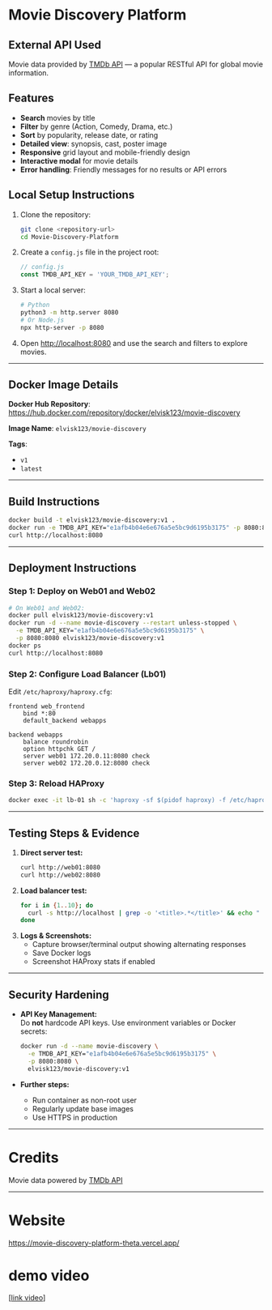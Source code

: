 # Movie Discovery Platform

## External API Used
Movie data provided by [TMDb API](https://developer.themoviedb.org/docs) — a popular RESTful API for global movie information.

## Features
- **Search** movies by title  
- **Filter** by genre (Action, Comedy, Drama, etc.)
- **Sort** by popularity, release date, or rating
- **Detailed view**: synopsis, cast, poster image
- **Responsive** grid layout and mobile-friendly design
- **Interactive modal** for movie details
- **Error handling**: Friendly messages for no results or API errors

## Local Setup Instructions

1. Clone the repository:
   ```bash
   git clone <repository-url>
   cd Movie-Discovery-Platform
   ```
2. Create a `config.js` file in the project root:
   ```js
   // config.js
   const TMDB_API_KEY = 'YOUR_TMDB_API_KEY';
   ```
3. Start a local server:
   ```bash
   # Python
   python3 -m http.server 8080
   # Or Node.js
   npx http-server -p 8080
   ```
4. Open [http://localhost:8080](http://localhost:8080) and use the search and filters to explore movies.

---

## Docker Image Details

**Docker Hub Repository**: https://hub.docker.com/repository/docker/elvisk123/movie-discovery

**Image Name**: `elvisk123/movie-discovery`

**Tags**:  
- `v1`  
- `latest`

---

## Build Instructions

```bash
docker build -t elvisk123/movie-discovery:v1 .
docker run -e TMDB_API_KEY="e1afb4b04e6e676a5e5bc9d6195b3175" -p 8080:8080 elvisk123/movie-discovery:v1
curl http://localhost:8080
```

---

## Deployment Instructions

### Step 1: Deploy on Web01 and Web02

```bash
# On Web01 and Web02:
docker pull elvisk123/movie-discovery:v1
docker run -d --name movie-discovery --restart unless-stopped \
  -e TMDB_API_KEY="e1afb4b04e6e676a5e5bc9d6195b3175" \
  -p 8080:8080 elvisk123/movie-discovery:v1
docker ps
curl http://localhost:8080
```

### Step 2: Configure Load Balancer (Lb01)

Edit `/etc/haproxy/haproxy.cfg`:
```
frontend web_frontend
    bind *:80
    default_backend webapps

backend webapps
    balance roundrobin
    option httpchk GET /
    server web01 172.20.0.11:8080 check
    server web02 172.20.0.12:8080 check
```

### Step 3: Reload HAProxy

```bash
docker exec -it lb-01 sh -c 'haproxy -sf $(pidof haproxy) -f /etc/haproxy/haproxy.cfg'
```

---

## Testing Steps & Evidence

1. **Direct server test:**
   ```bash
   curl http://web01:8080
   curl http://web02:8080
   ```
2. **Load balancer test:**
   ```bash
   for i in {1..10}; do
     curl -s http://localhost | grep -o '<title>.*</title>' && echo " - Request $i"
   done
   ```
3. **Logs & Screenshots:**  
   - Capture browser/terminal output showing alternating responses  
   - Save Docker logs  
   - Screenshot HAProxy stats if enabled

---

## Security Hardening

- **API Key Management:**  
  Do **not** hardcode API keys. Use environment variables or Docker secrets:
  ```bash
  docker run -d --name movie-discovery \
    -e TMDB_API_KEY="e1afb4b04e6e676a5e5bc9d6195b3175" \
    -p 8080:8080 \
    elvisk123/movie-discovery:v1
  ```

- **Further steps:**  
  - Run container as non-root user  
  - Regularly update base images  
  - Use HTTPS in production

---

# Credits
Movie data powered by [TMDb API](https://developer.themoviedb.org/docs)

---

# Website
 https://movie-discovery-platform-theta.vercel.app/

# demo video
[[link video](https://www.loom.com/share/6e84daebc05e49548cd0f5d6a266633e?sid=a4a3c739-b696-4da8-8dae-4546f035c4ae)]
